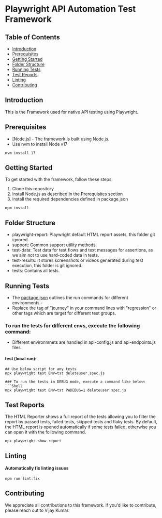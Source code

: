 # Playwright API Automation Test Framework

## Table of Contents
- [Introduction](#introduction)
- [Prerequisites](#prerequisites)
- [Getting Started](#getting-started)
- [Folder Structure](#folder-structure)
- [Running Tests](#running-tests)
- [Test Reports](#test-reports)
- [Linting](#linting)
- [Contributing](#contributing)


## Introduction
This is the Framework used for native API testing using Playwright.

## Prerequisites
- [Node.js] - The framework is built using Node.js. 
- Use nvm to install Node v17
```Shell
nvm install 17
```
## Getting Started
To get started with the framework, follow these steps:
1. Clone this repository
2. Install Node.js as described in the Prerequisites section
3. Install the required dependencies defined in package.json

```Shell
npm install
```
## Folder Structure
- playwright-report: Playwright default HTML report assets, this folder git ignored.
- support: Common support utility methods.
- test-data: Test data for test flows and text messages for assertions, as we aim not to use hard-coded data in tests.
- test-results: It stores screenshots or videos generated during test execution, this folder is git ignored.
- tests: Contains all tests.

## Running Tests
- The [package.json](package.json) outlines the run commands for different environments.- 
- Replace the tag of "journey" in your command lines with "regression" or other tags which are target for different test groups.

### To run the tests for different envs, execute the following command:
- Different environmnets are handled in api-config.js and api-endpoints.js files

#### test (local run):
```Shell
## Use below script for any tests
npx playwright test ENV=tst deleteuser.spec.js

### To run the tests in DEBUG mode, execute a command like below:
```Shell
npx playwright test ENV=tst PWDEBUG=1 deleteuser.spec.js
```

## Test Reports
The HTML Reporter shows a full report of the tests allowing you to filter the report by
passed tests, failed tests, skipped tests and flaky tests. By default, the HTML report
is opened automatically if some tests failed, otherwise you can open it with the
following command.
```Shell
npx playwright show-report
```
## Linting

#### Automatically fix linting issues
```Shell
npm run lint:fix
```

## Contributing
We appreciate all contributions to this framework. If you'd like to contribute,
please reach out to Vijay Kumar.